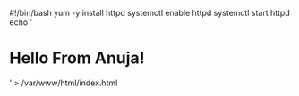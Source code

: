 #!/bin/bash
yum -y install httpd
systemctl enable httpd
systemctl start httpd
echo '<html><h1>Hello From Anuja!</h1></html>' > /var/www/html/index.html
